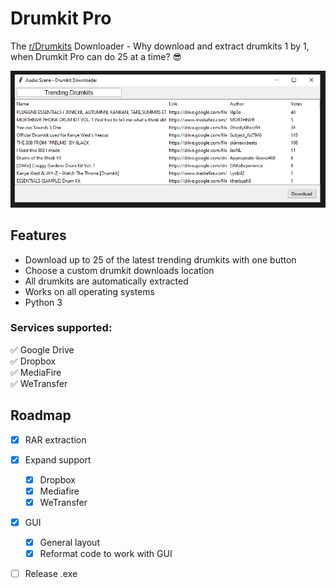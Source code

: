 <div id="top"></div>
<!-- PROJECT LOGO -->

<div>
<!--
  <a href="">
    <img src="logo.png" alt="Logo" width="225" height="52">
  </a>
-->


  <p align="center">
  <h1>Drumkit Pro</h1>
  
  The [r/Drumkits](https://www.reddit.com/r/Drumkits/) Downloader - Why download and extract drumkits 1 by 1, when Drumkit Pro can do 25 at a time? 😎
 
<div align="center">
  <a href="">
    <img src="screenshot.png" alt="Product Screenshot">
  </a>
</div>
<!--
    <p><a href="https://jesusyanez.github.io/Techline/"><strong>Windows Download »</strong></a> * <a href="https://jesusyanez.github.io/Techline/"><strong>Linux Download »</strong></a></p>
  </p>
-->
</div>




<!-- ABOUT THE PROJECT -->


<h2>Features</h2>

* Download up to 25 of the latest trending drumkits with one button
* Choose a custom drumkit downloads location
* All drumkits are automatically extracted
* Works on all operating systems
* Python 3</br>


### Services supported:
✅ Google Drive <br>
✅ Dropbox <br>
✅ MediaFire <br>
✅ WeTransfer <br>


## Roadmap
- [X] RAR extraction
- [X] Expand support
  - [X] Dropbox
  - [X] Mediafire
  - [X] WeTransfer
- [X] GUI
  - [X] General layout
  - [X] Reformat code to work with GUI
- [ ] Release .exe




<!--
## Usage
-->




<!-- LICENSE 
## License

Distributed under the GPL-3.0 License. See `LICENSE.txt` for more information.

<p align="right">(<a href="#top">back to top</a>)</p> -->






<!-- ACKNOWLEDGMENTS -->
<!-- ## Acknowledgments


* [PRAW  (Python Reddit API Wrapper)](https://praw.readthedocs.io/en/stable/)
* [PANDAS](https://pandas.pydata.org/)


<p align="right">(<a href="#top">back to top</a>)</p> -->
